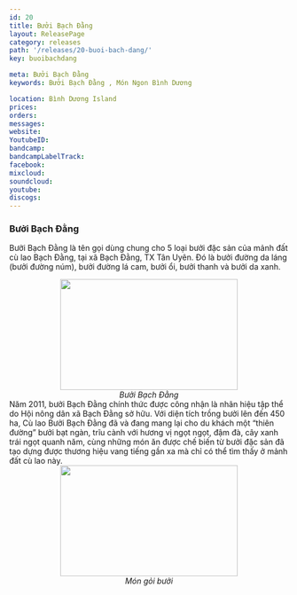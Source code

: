 ```yaml
---
id: 20
title: Bưởi Bạch Đằng
layout: ReleasePage
category: releases
path: '/releases/20-buoi-bach-dang/'
key: buoibachdang

meta: Bưởi Bạch Đằng
keywords: Bưởi Bạch Đằng , Món Ngon Bình Dương

location: Bình Dương Island
prices: 
orders: 
messages:
website: 
YoutubeID: 
bandcamp: 
bandcampLabelTrack: 
facebook: 
mixcloud: 
soundcloud: 
youtube: 
discogs: 
---
```

<h3>Bưởi Bạch Đằng</h3>

Bưởi Bạch Đằng là tên gọi dùng chung cho 5 loại bưởi đặc sản của mảnh đất cù lao Bạch Đằng, tại xã Bạch Đằng, TX Tân Uyên. Đó là bưởi đường da láng (bưởi đường núm), bưởi đường lá cam, bưởi ổi, bưởi thanh và bưởi da xanh.

<div align="center"><img src="http://dulichbinhduong.org.vn/uploads/images/cong-dung-tuyet-v%C6%A1i-cua-hoa-b%C6%B0%C6%A1i%201.jpg" width="320px" height="200px"></div>

<center><em> Bưởi Bạch Đằng</em></center>
Năm 2011, bưởi Bạch Đằng chính thức được công nhận là nhãn hiệu tập thể do Hội nông dân xã Bạch Đằng sở hữu. Với diện tích trồng bưởi lên đến 450 ha, Cù lao Bưởi Bạch Đằng đã và đang mang lại cho du khách một “thiên đường” bưởi bạt ngàn, trĩu cành với hương vị ngọt ngọt, đậm đà, cây xanh trái ngọt quanh năm, cùng những món ăn được chế biến từ bưởi đặc sản đã tạo dựng được thương hiệu vang tiếng gần xa mà chỉ có thể tìm thấy ở mảnh đất cù lao này.

<div align="center"><img src="http://dulichbinhduong.org.vn/uploads/images/Grapefruit-With-Seafood.jpg" width="320px" height="200px"></div>

<center><em>Món gỏi bưởi</em></center>
